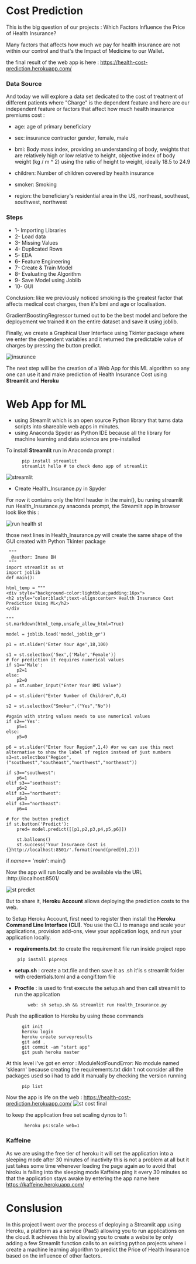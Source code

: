 # Cost Prediction

This is the big question of our projects : Which Factors Influence the Price of Health Insurance?

Many factors that affects how much we pay for health insurance are not within our control and that's the Impact of Medicine to our Wallet.

the final result of the web app is here : https://health-cost-prediction.herokuapp.com/

### Data Source 
And today we will explore a data set dedicated to the cost of treatment of different patients where "Charge" is the dependent feature and here are our independent feature or factors that affect how much health insurance premiums cost :

 - age: age of primary beneficiary

 - sex: insurance contractor gender, female, male

 - bmi: Body mass index, providing an understanding of body, weights that are relatively high or low relative to height, 
        objective index of body weight (kg / m ^ 2) using the ratio of height to weight, ideally 18.5 to 24.9

 - children: Number of children covered by health insurance

 - smoker: Smoking

 - region: the beneficiary's residential area in the US, northeast, southeast, southwest, northwest
 
### Steps

- 1- Importing Libraries
- 2- Load data
- 3- Missing Values
- 4- Duplicated Rows
- 5- EDA
- 6- Feature Engineering
- 7- Create & Train Model
- 8- Evaluating the Algorithm
- 9- Save Model using Joblib
- 10- GUI


Conclusion: like we previously noticed smoking is the greatest factor that affects medical cost charges, then it's bmi and age or localisation.

GradientBoostingRegressor turned out to be the best model and before the deployement we trained it on the entire dataset and save it using joblib.

Finally, we create a Graphical User Interface using Tkinter package where we enter the dependent variables and it returned the predictable value of charges by pressing the button predict.

![insurance](https://user-images.githubusercontent.com/26963240/140522884-c97e8c43-fce3-4504-bfe1-35b87c19918b.png)

The next step will be the creation of a Web App for this ML algorithm so any one can use it and make prediction of Health Insurance Cost using __Streamlit__ and __Heroku__

# Web App for ML
- using Streamlit which is an open source Python library that turns data scripts into shareable web apps in minutes.
- using Anaconda Spyder as Python IDE because all the library for machine learning and data science are pre-installed

To install __Streamlit__ run in Anaconda prompt : 

          pip install streamlit
          streamlit hello # to check demo app of streamlit
![streamlit](https://user-images.githubusercontent.com/26963240/141477417-8f6753eb-1007-41c3-8286-cac94bdcea36.png)

- Create Health_Insurance.py in Spyder 

For now it contains only the html header in the main(), bu runing streamlit run Health_Insurance.py anaconda prompt, the Streamlit app in browser look like this :

![run health st](https://user-images.githubusercontent.com/26963240/141482709-3025e045-8cfa-4de4-b0ea-7651f7297dba.png)

those next lines in Health_Insurance.py will create the same shape of the GUI created with Python Tkinter package 


     """
      @author: Imane BH
     """
    import streamlit as st
    import joblib
    def main():
    
    html_temp = """
    <div style="background-color:lightblue;padding:16px">
    <h2 style="color:black";text-align:center> Health Insurance Cost Prediction Using ML</h2>
    </div
 
    """
    st.markdown(html_temp,unsafe_allow_html=True)
    
    model = joblib.load('model_joblib_gr')
    
    p1 = st.slider('Enter Your Age',18,100)
       
    s1 = st.selectbox('Sex',('Male','Female'))
    # for prediction it requires numerical values
    if s1=='Male':
        p2=1
    else:
        p2=0
    p3 = st.number_input("Enter Your BMI Value")
    
    p4 = st.slider("Enter Number of Children",0,4)
    
    s2 = st.selectbox("Smoker",("Yes","No"))
    
    #again with string values needs to use numerical values
    if s2=='Yes':
        p5=1
    else:
        p5=0
    
    p6 = st.slider("Enter Your Region",1,4) #or we can use this next alternative to show the label of region instead of just numbers
    s3=st.selectbox("Region",("southwest","southeast","northwest","northeast"))
    
    if s3=="southwest":
        p6=1
    elif s3=="southeast":
        p6=2
    elif s3=="northwest":
        p6=3
    elif s3=="northeast":
        p6=4
    
    # for the button predict
    if st.button('Predict'):
        pred= model.predict([[p1,p2,p3,p4,p5,p6]])
        
        st.balloons()
        st.success('Your Insurance Cost is {}http://localhost:8501/'.format(round(pred[0],2)))
if _name_== '_main_':
    main()

Now the app will run locally and be available via the URL :http://localhost:8501/

![st predict](https://user-images.githubusercontent.com/26963240/141681470-064f59a5-f241-4ae0-96a6-9820e4c9cc24.png)


But to share it, __Heroku Account__ allows deploying the prediction costs to the web.

to Setup Heroku Account, first need to register then install the __Heroku Command Line Interface (CLI)__. You use the CLI to manage and scale your applications, provision add-ons, view your application logs, and run your application locally.


- __requirements.txt__ :to create the requirement file run inside project repo

       pip install pipreqs 

- __setup.sh__ : create a txt.file and then save it as .sh it'is s streamlit folder with credentials.toml and a congif.tom file

- __Procfile__ : is used to first execute the setup.sh and then call streamlit to run the application 

           web: sh setup.sh && streamlit run Health_Insurance.py
     
Push the apllication to Heroku by using those commands 

          git init
          heroku login
          heroku create surveyresults
          git add .
          git commit -am "start app"
          git push heroku master

At this level i've got en error : ModuleNotFoundError: No module named 'sklearn' because creating the requirements.txt didn't not consider all the packages used so i had to add it manually by checking the version running 

          pip list
          
Now the app is life on the web : https://health-cost-prediction.herokuapp.com/
![st cost final](https://user-images.githubusercontent.com/26963240/141685091-df10def8-a93d-4c18-b945-a69b6c34d0c8.png)

to keep the application free set scaling dynos to 1: 

           heroku ps:scale web=1
           
### Kaffeine
As we are using the free tier of heroku it will set the application into a sleeping mode after 30 minutes of inactivity this is not a problem at all but it just takes some time whenever loading the page again ao to avoid that hiroku is falling into the sleeping mode Kaffeine ping it every 30 minutes so that the application stays awake by entering the app name here https://kaffeine.herokuapp.com/

# Conslusion 

In this project I went over the process of deploying a Streamlit app using Heroku, a platform as a service (PaaS) allowing you to run applications on the cloud. It achieves this by allowing you to create a website by only adding a few Streamlit function calls to an existing python projects where i create a machine learning algorithm to predict the Price of Health Insurance based on the influence of other factors.
